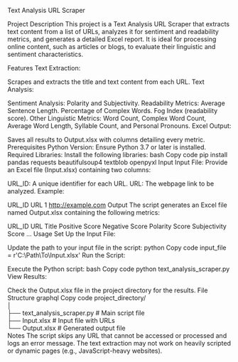 Text Analysis URL Scraper

Project Description
This project is a Text Analysis URL Scraper that extracts text content from a list of URLs, analyzes it for sentiment and readability metrics, and generates a detailed Excel report. It is ideal for processing online content, such as articles or blogs, to evaluate their linguistic and sentiment characteristics.

Features
Text Extraction:

Scrapes and extracts the title and text content from each URL.
Text Analysis:

Sentiment Analysis: Polarity and Subjectivity.
Readability Metrics:
Average Sentence Length.
Percentage of Complex Words.
Fog Index (readability score).
Other Linguistic Metrics:
Word Count, Complex Word Count, Average Word Length, Syllable Count, and Personal Pronouns.
Excel Output:

Saves all results to Output.xlsx with columns detailing every metric.
Prerequisites
Python Version: Ensure Python 3.7 or later is installed.
Required Libraries: Install the following libraries:
bash
Copy code
pip install pandas requests beautifulsoup4 textblob openpyxl
Input
Input File:
Provide an Excel file (Input.xlsx) containing two columns:

URL_ID: A unique identifier for each URL.
URL: The webpage link to be analyzed.
Example:

URL_ID	URL
1	http://example.com
Output
The script generates an Excel file named Output.xlsx containing the following metrics:

URL_ID	URL	Title	Positive Score	Negative Score	Polarity Score	Subjectivity Score	...
Usage
Set Up the Input File:

Update the path to your input file in the script:
python
Copy code
input_file = r'C:\Path\To\Input.xlsx'
Run the Script:

Execute the Python script:
bash
Copy code
python text_analysis_scraper.py
View Results:

Check the Output.xlsx file in the project directory for the results.
File Structure
graphql
Copy code
project_directory/  
│  
├── text_analysis_scraper.py  # Main script file  
├── Input.xlsx                # Input file with URLs  
└── Output.xlsx               # Generated output file  
Notes
The script skips any URL that cannot be accessed or processed and logs an error message.
The text extraction may not work on heavily scripted or dynamic pages (e.g., JavaScript-heavy websites).
